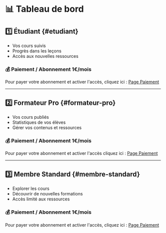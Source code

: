 # 📊 Tableau de bord

## 1️⃣ Étudiant {#etudiant}
- Vos cours suivis
- Progrès dans les leçons
- Accès aux nouvelles ressources

### 💰 Paiement / Abonnement 1€/mois
Pour payer votre abonnement et activer l'accès, cliquez ici : [Page Paiement](PagePaiement.md)

---

## 2️⃣ Formateur Pro {#formateur-pro}
- Vos cours publiés
- Statistiques de vos élèves
- Gérer vos contenus et ressources

### 💰 Paiement / Abonnement 1€/mois
Pour payer votre abonnement et activer l'accès cliquez ici : [Page Paiement](PagePaiement.md)

---

## 3️⃣ Membre Standard {#membre-standard}
- Explorer les cours
- Découvrir de nouvelles formations
- Accès limité aux ressources

### 💰 Paiement / Abonnement 1€/mois
Pour payer votre abonnement et activer l'accès, cliquez ici : [Page Paiement](PagePaiement.md)